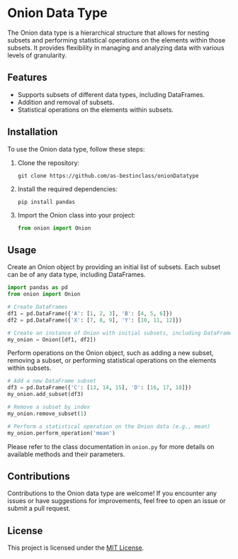 # Onion Data Type

The Onion data type is a hierarchical structure that allows for nesting subsets and performing statistical operations on the elements within those subsets. It provides flexibility in managing and analyzing data with various levels of granularity.

## Features

- Supports subsets of different data types, including DataFrames.
- Addition and removal of subsets.
- Statistical operations on the elements within subsets.

## Installation

To use the Onion data type, follow these steps:

1. Clone the repository:
   ```
   git clone https://github.com/as-bestinclass/onionDatatype
   ```

2. Install the required dependencies:
   ```
   pip install pandas
   ```

3. Import the Onion class into your project:
   ```python
   from onion import Onion
   ```

## Usage

Create an Onion object by providing an initial list of subsets. Each subset can be of any data type, including DataFrames.

```python
import pandas as pd
from onion import Onion

# Create DataFrames
df1 = pd.DataFrame({'A': [1, 2, 3], 'B': [4, 5, 6]})
df2 = pd.DataFrame({'X': [7, 8, 9], 'Y': [10, 11, 12]})

# Create an instance of Onion with initial subsets, including DataFrames
my_onion = Onion([df1, df2])
```

Perform operations on the Onion object, such as adding a new subset, removing a subset, or performing statistical operations on the elements within subsets.

```python
# Add a new DataFrame subset
df3 = pd.DataFrame({'C': [13, 14, 15], 'D': [16, 17, 18]})
my_onion.add_subset(df3)

# Remove a subset by index
my_onion.remove_subset(1)

# Perform a statistical operation on the Onion data (e.g., mean)
my_onion.perform_operation('mean')
```

Please refer to the class documentation in `onion.py` for more details on available methods and their parameters.

## Contributions

Contributions to the Onion data type are welcome! If you encounter any issues or have suggestions for improvements, feel free to open an issue or submit a pull request.

## License

This project is licensed under the [MIT License](LICENSE).
```
